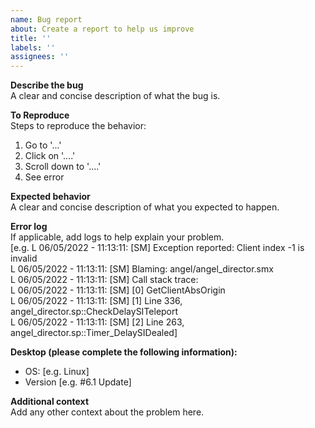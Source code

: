 ```yaml
---
name: Bug report
about: Create a report to help us improve
title: ''
labels: ''
assignees: ''
---
```


**Describe the bug**  
A clear and concise description of what the bug is.  

**To Reproduce**  
Steps to reproduce the behavior:  
1. Go to '...'
2. Click on '....'
3. Scroll down to '....'
4. See error

**Expected behavior**  
A clear and concise description of what you expected to happen.

**Error log**  
If applicable, add logs to help explain your problem.  
[e.g. L 06/05/2022 - 11:13:11: [SM] Exception reported: Client index -1 is invalid  
L 06/05/2022 - 11:13:11: [SM] Blaming: angel/angel_director.smx  
L 06/05/2022 - 11:13:11: [SM] Call stack trace:  
L 06/05/2022 - 11:13:11: [SM]   [0] GetClientAbsOrigin  
L 06/05/2022 - 11:13:11: [SM]   [1] Line 336, angel_director.sp::CheckDelaySITeleport  
L 06/05/2022 - 11:13:11: [SM]   [2] Line 263, angel_director.sp::Timer_DelaySIDealed]  

**Desktop (please complete the following information):**  
 - OS: [e.g. Linux]
 - Version [e.g. #6.1 Update]

**Additional context**  
Add any other context about the problem here.
